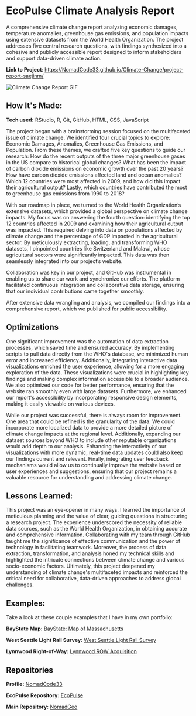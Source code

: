 # EcoPulse Climate Analysis Report
A comprehensive climate change report analyzing economic damages, temperature anomalies, greenhouse gas emissions, and population impacts using extensive datasets from the World Health Organization. The project addresses five central research questions, with findings synthesized into a cohesive and publicly accessible report designed to inform stakeholders and support data-driven climate action.

**Link to Project**: https://NomadCode33.github.io/Climate-Change/project-report-saejinm/

<img src="https://github.com/NomadCode33/git-lfs/blob/main/Climate%20Change%20Report.gif" img alt = "Climate Change Report GIF"/>

## How It's Made:

**Tech used:** RStudio, R, Git, GitHub, HTML, CSS, JavaScript 

The project began with a brainstorming session focused on the multifaceted issue of climate change. We identified four crucial topics to explore: Economic Damages, Anomalies, Greenhouse Gas Emissions, and Population. From these themes, we crafted five key questions to guide our research: How do the recent outputs of the three major greenhouse gases in the US compare to historical global changes? What has been the impact of carbon dioxide emissions on economic growth over the past 20 years? How have carbon dioxide emissions affected land and ocean anomalies? Which 12 countries were most affected in 2009, and how did this impact their agricultural output? Lastly, which countries have contributed the most to greenhouse gas emissions from 1990 to 2018?

With our roadmap in place, we turned to the World Health Organization’s extensive datasets, which provided a global perspective on climate change impacts. My focus was on answering the fourth question: identifying the top 12 countries affected in 2009 and examining how their agricultural output was impacted. This required delving into data on populations affected by climate change and the percentage of GDP impacted in the agricultural sector. By meticulously extracting, loading, and transforming WHO datasets, I pinpointed countries like Switzerland and Malawi, whose agricultural sectors were significantly impacted. This data was then seamlessly integrated into our project’s website.

Collaboration was key in our project, and GitHub was instrumental in enabling us to share our work and synchronize our efforts. The platform facilitated continuous integration and collaborative data storage, ensuring that our individual contributions came together smoothly.

After extensive data wrangling and analysis, we compiled our findings into a comprehensive report, which we published for public accessibility.


## Optimizations

One significant improvement was the automation of data extraction processes, which saved time and ensured accuracy. By implementing scripts to pull data directly from the WHO's database, we minimized human error and increased efficiency. Additionally, integrating interactive data visualizations enriched the user experience, allowing for a more engaging exploration of the data. These visualizations were crucial in highlighting key findings and making complex information accessible to a broader audience. We also optimized our code for better performance, ensuring that the website ran smoothly even with large datasets. Furthermore, we enhanced our report's accessibility by incorporating responsive design elements, making it easily viewable on various devices.

While our project was successful, there is always room for improvement. One area that could be refined is the granularity of the data. We could incorporate more localized data to provide a more detailed picture of climate change impacts at the regional level. Additionally, expanding our dataset sources beyond WHO to include other reputable organizations would add depth to our analysis. Enhancing the interactivity of our visualizations with more dynamic, real-time data updates could also keep our findings current and relevant. Finally, integrating user feedback mechanisms would allow us to continually improve the website based on user experiences and suggestions, ensuring that our project remains a valuable resource for understanding and addressing climate change.

## Lessons Learned:

This project was an eye-opener in many ways. I learned the importance of meticulous planning and the value of clear, guiding questions in structuring a research project. The experience underscored the necessity of reliable data sources, such as the World Health Organization, in obtaining accurate and comprehensive information. Collaborating with my team through GitHub taught me the significance of effective communication and the power of technology in facilitating teamwork. Moreover, the process of data extraction, transformation, and analysis honed my technical skills and highlighted the intricate connections between climate change and various socio-economic factors. Ultimately, this project deepened my understanding of climate change's multifaceted impacts and reinforced the critical need for collaborative, data-driven approaches to address global challenges.

## Examples:
Take a look at these couple examples that I have in my own portfolio:

**BayState Map:** [BayState: Map of Massachusetts](https://github.com/NomadCode33/NomadGeo/tree/main/CartoCraft/BayState%20Map)

**West Seattle Light Rail Survey:** [West Seattle Light Rail Survey](https://github.com/NomadCode33/NomadGeo/tree/main/Furtado-Associates-Projects/West%20Seattle%20Light%20Rail%20Survey)

**Lynnwood Right-of-Way:** [Lynnwood ROW Acquisition](https://github.com/NomadCode33/NomadGeo/tree/main/Furtado-Associates-Projects/Lynnwood%20ROW%20Acquisition)

## Repositories
**Profile:** [NomadCode33](https://github.com/NomadCode33)

**EcoPulse Repository:** [EcoPulse](https://github.com/NomadCode33/NomadGeo/tree/main/EcoPulse)

**Main Repository:** [NomadGeo](https://github.com/NomadCode33/NomadGeo)